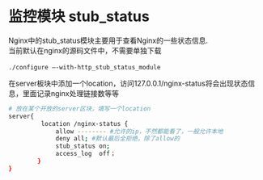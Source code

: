 # 监控模块 stub_status

Nginx中的stub_status模块主要用于查看Nginx的一些状态信息.  
当前默认在nginx的源码文件中，不需要单独下载

​`./configure –-with-http_stub_status_module`​

在server板块中添加一个location，访问127.0.0.1/nginx-status将会出现状态信息，里面记录nginx处理链接数等等

```bash
# 放在某个开放的server区块，填写一个location
server{
         location /nginx-status {
             allow -------- #允许的ip，不然都能看了，一般允许本地
             deny all; #默认最后全拒绝，除了allow的
             stub_status on;
             access_log  off；
        }
}
```
